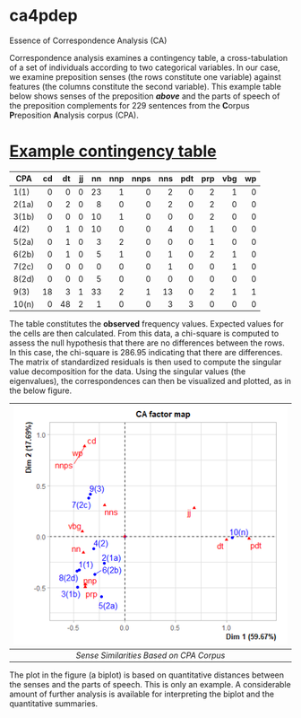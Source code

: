 # ca4pdep
Essence of Correspondence Analysis (CA)

Correspondence analysis examines a contingency table, a cross-tabulation of a set of individuals according to two categorical variables. In our case, we examine preposition senses (the rows constitute one variable) against features (the columns constitute the second variable). This example table below shows senses of the preposition _**above**_ and the parts of speech of the preposition complements for 229 sentences from the **C**orpus **P**reposition **A**nalysis corpus (CPA).

# [Example contingency table](https://github.com/kenclr/ca4pdep/blob/main/feats-cpa-above.csv)

|CPA 	|cd 	|dt 	|jj 	|nn 	|nnp 	|nnps 	|nns 	|pdt 	|prp 	|vbg 	|wp
--- | ---: | ---: | ---: | ---: | ---: | ---: | ---: | ---: | ---: | ---: | ---:
|1(1) 	|0 	|0 	|0 	|23 	|1 	|0 	|2 	|0 	|2 	|1 	|0
|2(1a) 	|0 	|2 	|0 	|8 	|0 	|0 	|2 	|0 	|2 	|0 	|0
|3(1b) 	|0 	|0 	|0 	|10 	|1 	|0 	|0 	|0 	|2 	|0 	|0
|4(2) 	|0 	|1 	|0 	|10 	|0 	|0 	|4 	|0 	|1 	|0 	|0
|5(2a) 	|0 	|1 	|0 	|3 	|2 	|0 	|0 	|0 	|1 	|0 	|0
|6(2b) 	|0 	|1 	|0 	|5 	|1 	|0 	|1 	|0 	|2 	|1 	|0
|7(2c) 	|0 	|0 	|0 	|0 	|0 	|0 	|1 	|0 	|0 	|1 	|0
|8(2d) 	|0 	|0 	|0 	|5 	|0 	|0 	|0 	|0 	|0 	|0 	|0
|9(3) 	|18 	|3 	|1 	|33 	|2 	|1 	|13 	|0 	|2 	|1 	|1
|10(n) 	|0 	|48 	|2 	|1 	|0 	|0 	|3 	|3 	|0 	|0 	|0

The table constitutes the **observed** frequency values. Expected values for the cells are then calculated. From this data, a chi-square is computed to assess the null hypothesis that there are no differences between the rows. In this case, the chi-square is 286.95 indicating that there are differences. The matrix of standardized residuals is then used to compute the singular value decomposition for the data. Using the singular values (the eigenvalues), the correspondences can then be visualized and plotted, as in the below figure.

| ![Example](Rplot12.png)  |
|:---:|
| *Sense Similarities Based on CPA Corpus* |

The plot in the figure (a biplot) is based on quantitative distances between the senses and the parts of speech. This is only an example. A considerable amount of further analysis is available for interpreting the biplot and the quantitative summaries.